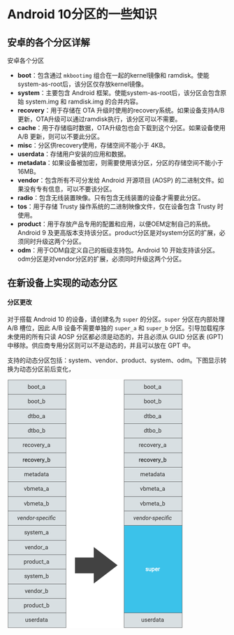 # Android 10分区的一些知识

## 安卓的各个分区详解

安卓各个分区

- **boot**：包含通过 `mkbootimg` 组合在一起的kernel镜像和 ramdisk。使能system-as-root后，该分区仅存放kernel镜像。
- **system**：主要包含 Android 框架。使能system-as-root后，该分区会包含原始 system.img 和 ramdisk.img 的合并内容。
- **recovery**：用于存储在 OTA 升级时使用的recovery系统。如果设备支持A/B更新，OTA升级可以通过ramdisk执行，该分区可以不需要。
- **cache**：用于存储临时数据，OTA升级包也会下载到这个分区。如果设备使用 A/B 更新，则可以不要此分区。
- **misc**：分区供recovery使用，存储空间不能小于 4KB。
- **userdata**：存储用户安装的应用和数据。
- **metadata**：如果设备被加密，则需要使用该分区，分区的存储空间不能小于 16MB。
- **vendor**：包含所有不可分发给 Android 开源项目 (AOSP) 的二进制文件。如果没有专有信息，可以不要该分区。
- **radio**：包含无线装置映像。只有包含无线装置的设备才需要此分区。
- **tos**：用于存储 Trusty 操作系统的二进制映像文件，仅在设备包含 Trusty 时使用。
- **product**：用于存放产品专用的配置和应用，以便OEM定制自己的系统。Android 9 及更高版本支持该分区。product分区是对system分区的扩展，必须同时升级这两个分区。
- **odm**：用于ODM自定义自己的板级支持包。Android 10 开始支持该分区。odm分区是对vendor分区的扩展，必须同时升级这两个分区。





## 在新设备上实现的动态分区

#### 分区更改

对于搭载 Android 10 的设备，请创建名为 `super` 的分区。`super` 分区在内部处理 A/B 槽位，因此 A/B 设备不需要单独的 `super_a` 和 `super_b` 分区。引导加载程序未使用的所有只读 AOSP 分区都必须是动态的，并且必须从 GUID 分区表 (GPT) 中移除。供应商专用分区则可以不是动态的，并且可以放在 GPT 中。

支持的动态分区包括：system、vendor、product、system、odm。下图显示转换为动态分区前后变化，



![dynamic_partitions_table.png](Android_10_分区的一些知识.assets/bVbCNFX.png)

